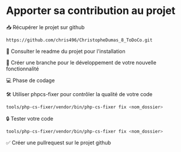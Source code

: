 # Apporter sa contribution au projet

&#x1F4E5; Récupérer le projet sur github

```bash
https://github.com/chris496/ChristopheDumas_8_ToDoCo.git
```

&#x1F4C3; Consulter le readme du projet pour l'installation

&#x1F33F; Créer une branche pour le développement de votre nouvelle fonctionnalité

&#x1F4BB; Phase de codage

&#x1F6E0; Utiliser phpcs-fixer pour contrôler la qualité de votre code

```bash
tools/php-cs-fixer/vendor/bin/php-cs-fixer fix <nom_dossier>
```

&#x1F512; Tester votre code

```bash
tools/php-cs-fixer/vendor/bin/php-cs-fixer fix <nom_dossier>
```

&#x2705; Créer une pullrequest sur le projet github
